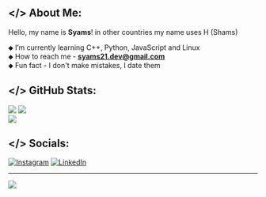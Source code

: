 ## </> About Me:
Hello, my name is **Syams**! in other countries my name uses H (Shams)<br>

⬥ I’m currently learning C++, Python, JavaScript and Linux<br>
⬥ How to reach me -  **syams21.dev@gmail.com**<br>
⬥ Fun fact - I don't make mistakes, I date them

## </> GitHub Stats:
![](https://github-readme-stats.vercel.app/api?username=syams21&theme=omni&hide_border=true&include_all_commits=false&count_private=false)
![](https://github-readme-stats.vercel.app/api/top-langs/?username=syams21&theme=omni&hide_border=true&include_all_commits=false&count_private=false&layout=compact)<br/>
![](https://github-readme-streak-stats.herokuapp.com/?user=syams21&theme=omni&hide_border=true)<br/>

## </> Socials:
[![Instagram](https://img.shields.io/badge/Instagram-%23E4405F.svg?logo=Instagram&logoColor=white)](https://instagram.com/syamsularifin21) [![LinkedIn](https://img.shields.io/badge/LinkedIn-%230077B5.svg?logo=linkedin&logoColor=white)](https://linkedin.com/in/syamsularifin21) 

---
[![](https://visitcount.itsvg.in/api?id=syams21&icon=5&color=12)](https://visitcount.itsvg.in)

<!-- Proudly created with GPRM ( https://gprm.itsvg.in ) -->
